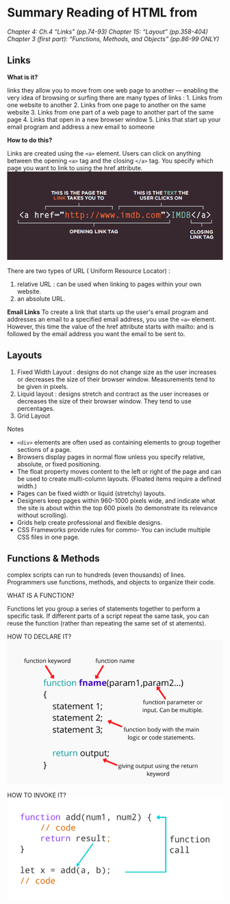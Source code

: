 # Summary Reading of HTML from

*Chapter 4: Ch.4 “Links” (pp.74-93)*
*Chapter 15: “Layout” (pp.358-404)*
*Chapter 3 (first part): “Functions, Methods, and Objects” (pp.86-99 ONLY)*

## Links

**What is it?**

links they allow you to move from one web page to another — enabling the very idea of browsing or surfing
there are many types of links :
    1. Links from one website to another
    2. Links from one page to another on the same website
    3. Links from one part of a web page to another part of the same page
    4. Links that open in a new browser window
    5. Links that start up your email program and address a new email to someone

**How to do this?**

Links are created using the `<a>` element. Users can click on anything between the opening `<a>` tag and the closing
`</a>` tag. You specify which page you want to link to using the href attribute.
![a tag](img/anchore.png)

There are two types of  URL ( Uniform Resource Locator) :

1. relative URL : can be used when linking to pages within your own website.
2. an absolute URL.

**Email Links**
To create a link that starts up the user's email program and addresses an email to a specified
email address, you use the `<a>` element. However, this time the value of the href attribute starts
with mailto: and is followed by the email address you want the email to be sent to.

## Layouts

1. Fixed Width Layout : designs do not change size as the user increases or decreases the size of their browser window.
Measurements tend to be given in pixels.
2. Liquid layout : designs stretch and contract as the user increases or decreases the size of their browser window. They tend to use percentages.
3. Grid Layout

Notes

- `<div>` elements are often used as containing elements to group together sections of a page.
- Browsers display pages in normal flow unless you specify relative, absolute, or fixed positioning.
- The float property moves content to the left or right of the page and can be used to create multi-column layouts. (Floated items require a defined width.)
- Pages can be fixed width or liquid (stretchy) layouts.
- Designers keep pages within 960-1000 pixels wide, and indicate what the site is about within the top 600 pixels (to     demonstrate its relevance without scrolling).
- Grids help create professional and flexible designs.
- CSS Frameworks provide rules for commo- You can include multiple CSS files in one page.

## Functions & Methods

complex scripts can run to hundreds (even thousands) of lines. Programmers use functions, methods, and objects to organize their code.

WHAT IS A FUNCTION?

Functions let you group a series of statements together to perform a specific task. If different parts of a script repeat the same task, you can reuse the function (rather than repeating the same set of st atements).

HOW TO DECLARE IT?
![DECLARATION FUNCTION](img/functions.png)

HOW TO INVOKE IT?
![INVOKING FUNCTION](img/javascript-return-statement.png)
